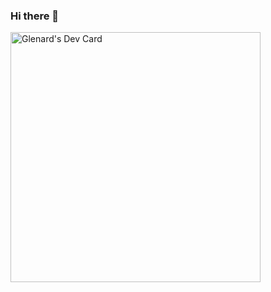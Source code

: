 ### Hi there 👋
<a href="https://app.daily.dev/CocoShesh"><img src="https://api.daily.dev/devcards/80ff0aa15b3243139113a1f2ade73912.png?r=xdf" width="400" alt="Glenard's Dev Card"/></a>
<!--
**CocoShesh/CocoShesh** is a ✨ _special_ ✨ repository because its `README.md` (this file) appears on your GitHub profile.

Here are some ideas to get you started:

- 🔭 I’m currently working on ...
- 🌱 I’m currently learning ...
- 👯 I’m looking to collaborate on ...
- 🤔 I’m looking for help with ...
- 💬 Ask me about ...
- 📫 How to reach me: ...
- 😄 Pronouns: ...
- ⚡ Fun fact: ...
-->

